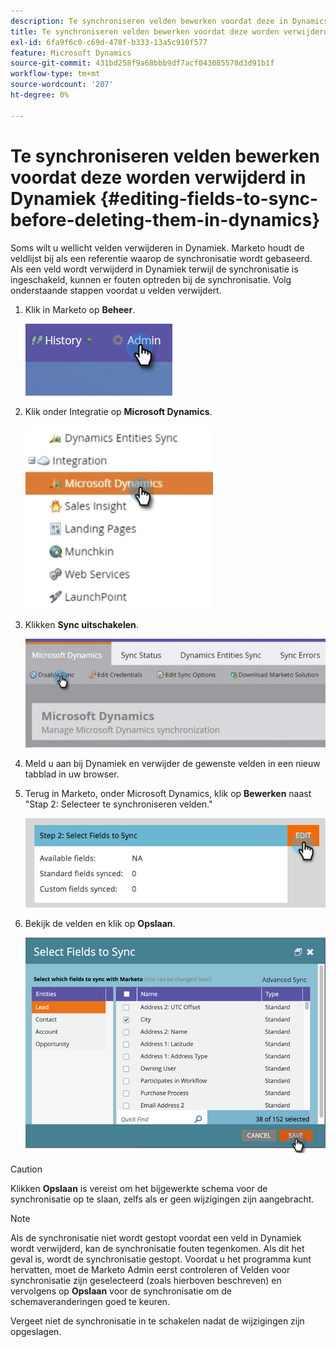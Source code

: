 ```yaml
---
description: Te synchroniseren velden bewerken voordat deze in Dynamics worden verwijderd - Marketo Docs - Productdocumentatie
title: Te synchroniseren velden bewerken voordat deze worden verwijderd in Dynamiek
exl-id: 6fa9f6c0-c69d-478f-b333-13a5c910f577
feature: Microsoft Dynamics
source-git-commit: 431bd258f9a68bbb9df7acf043085578d3d91b1f
workflow-type: tm+mt
source-wordcount: '207'
ht-degree: 0%

---
```


# Te synchroniseren velden bewerken voordat deze worden verwijderd in Dynamiek {#editing-fields-to-sync-before-deleting-them-in-dynamics}

Soms wilt u wellicht velden verwijderen in Dynamiek. Marketo houdt de veldlijst bij als een referentie waarop de synchronisatie wordt gebaseerd. Als een veld wordt verwijderd in Dynamiek terwijl de synchronisatie is ingeschakeld, kunnen er fouten optreden bij de synchronisatie. Volg onderstaande stappen voordat u velden verwijdert.

1. Klik in Marketo op **Beheer**.

   ![](assets/sync-before-deleting-them-in-dynamics-1.png)

1. Klik onder Integratie op **Microsoft Dynamics**.

   ![](assets/sync-before-deleting-them-in-dynamics-2.png)

1. Klikken **Sync uitschakelen**.

   ![](assets/sync-before-deleting-them-in-dynamics-3.png)

1. Meld u aan bij Dynamiek en verwijder de gewenste velden in een nieuw tabblad in uw browser.

1. Terug in Marketo, onder Microsoft Dynamics, klik op **Bewerken** naast &quot;Stap 2: Selecteer te synchroniseren velden.&quot;

   ![](assets/sync-before-deleting-them-in-dynamics-4.png)

1. Bekijk de velden en klik op **Opslaan**.

   ![](assets/sync-before-deleting-them-in-dynamics-5.png)

>[!CAUTION]
>
>Klikken **Opslaan** is vereist om het bijgewerkte schema voor de synchronisatie op te slaan, zelfs als er geen wijzigingen zijn aangebracht.

>[!NOTE]
>
>Als de synchronisatie niet wordt gestopt voordat een veld in Dynamiek wordt verwijderd, kan de synchronisatie fouten tegenkomen. Als dit het geval is, wordt de synchronisatie gestopt. Voordat u het programma kunt hervatten, moet de Marketo Admin eerst controleren of Velden voor synchronisatie zijn geselecteerd (zoals hierboven beschreven) en vervolgens op **Opslaan** voor de synchronisatie om de schemaveranderingen goed te keuren.

Vergeet niet de synchronisatie in te schakelen nadat de wijzigingen zijn opgeslagen.
